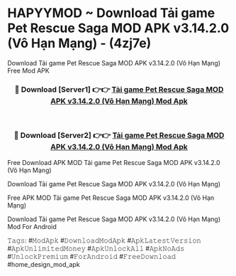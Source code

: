 # HAPYYMOD ~ Download Tải game Pet Rescue Saga MOD APK v3.14.2.0 (Vô Hạn Mạng) - (4zj7e)
Download Tải game Pet Rescue Saga MOD APK v3.14.2.0 (Vô Hạn Mạng) Free Mod APK

<div align="center">
<h3>🔴 Download [Server1] 👉👉 <a href="https://apk-comot.site?title=Tải_game_Pet_Rescue_Saga_MOD_APK_v3.14.2.0_(Vô_Hạn_Mạng)">Tải game Pet Rescue Saga MOD APK v3.14.2.0 (Vô Hạn Mạng) Mod Apk</a></h3><br>

<h3>🔴 Download [Server2] 👉👉 <a href="https://apk-comot.site?title=Tải_game_Pet_Rescue_Saga_MOD_APK_v3.14.2.0_(Vô_Hạn_Mạng)">Tải game Pet Rescue Saga MOD APK v3.14.2.0 (Vô Hạn Mạng) Mod Apk</a></h3>
</div>


Free Download APK MOD Tải game Pet Rescue Saga MOD APK v3.14.2.0 (Vô Hạn Mạng)

Download Tải game Pet Rescue Saga MOD APK v3.14.2.0 (Vô Hạn Mạng) 

Free APK MOD Tải game Pet Rescue Saga MOD APK v3.14.2.0 (Vô Hạn Mạng) 

Download Tải game Pet Rescue Saga MOD APK v3.14.2.0 (Vô Hạn Mạng) Mod For Android

𝚃𝚊𝚐𝚜: #𝙼𝚘𝚍𝙰𝚙𝚔 #𝙳𝚘𝚠𝚗𝚕𝚘𝚊𝚍𝙼𝚘𝚍𝙰𝚙𝚔 #𝙰𝚙𝚔𝙻𝚊𝚝𝚎𝚜𝚝𝚅𝚎𝚛𝚜𝚒𝚘𝚗 #𝙰𝚙𝚔𝚄𝚗𝚕𝚒𝚖𝚒𝚝𝚎𝚍𝙼𝚘𝚗𝚎𝚢 #𝙰𝚙𝚔𝚄𝚗𝚕𝚘𝚌𝚔𝙰𝚕𝚕 #𝙰𝚙𝚔𝙽𝚘𝙰𝚍𝚜 #𝚄𝚗𝚕𝚘𝚌𝚔𝙿𝚛𝚎𝚖𝚒𝚞𝚖 #𝙵𝚘𝚛𝙰𝚗𝚍𝚛𝚘𝚒𝚍 #𝙵𝚛𝚎𝚎𝙳𝚘𝚠𝚗𝚕𝚘𝚊𝚍 #home_design_mod_apk